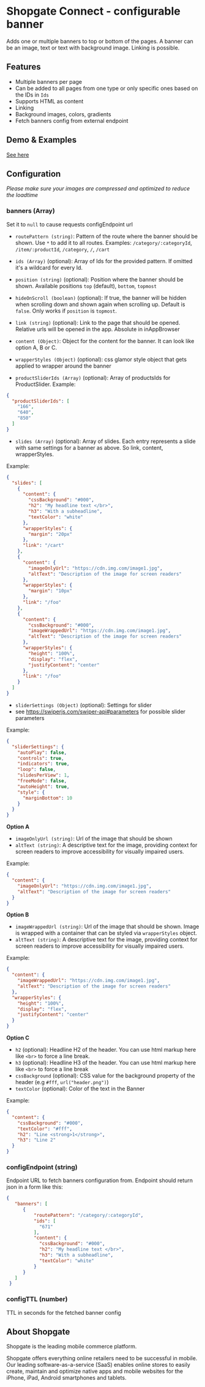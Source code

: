 # Shopgate Connect - configurable banner

Adds one or multiple banners to top or bottom of the pages. A banner can be an image, text or text with background image. Linking is possible.

## Features
- Multiple banners per page
- Can be added to all pages from one type or only specific ones based on the IDs in `Ids`
- Supports HTML as content
- Linking
- Background images, colors, gradients
- Fetch banners config from external endpoint

## Demo & Examples
[See here](demo/index.md)

## Configuration

_Please make sure your images are compressed and optimized to reduce the loadtime_

### banners (Array)
Set it to `null` to cause requests configEndpoint url

- `routePattern (string)`: Pattern of the route where the banner should be shown. Use `*` to add it to all routes.
Examples: `/category/:categoryId`, `/item/:productId`, `/category`, `/`, `/cart`

- `ids (Array)` (optional): Array of Ids for the provided pattern. If omitted it's a wildcard for every Id.

- `position (string)` (optional): Position where the banner should be shown. Available positions `top` (default), `bottom`, `topmost`

- `hideOnScroll (boolean)` (optional): If true, the banner will be hidden when scrolling down and
shown again when scrolling up. Default is `false`. Only works if `position` is `topmost`.

- `link (string)` (optional): Link to the page that should be opened. Relative urls will be opened in the app. Absolute in inAppBrowser

- `content (Object)`: Object for the content for the banner. It can look like option A, B or C.

- `wrapperStyles (Object)` (optional): css glamor style object that gets applied to wrapper around the banner

- `productSliderIds (Array)` (optional): Array of productsIds for ProductSlider.
Example:
```json
{
  "productSliderIds": [
    "166",
    "640",
    "850"
  ]
}
```

- `slides (Array)` (optional): Array of slides. Each entry represents a slide with same settings for a banner as above. So link, content, wrapperStyles.

Example:
```json
{
  "slides": [
    {
      "content": {
        "cssBackground": "#000",
        "h2": "My headline text </br>",
        "h3": "With a subheadline",
        "textColor": "white"
      },
      "wrapperStyles": {
        "margin": "20px"
      },
      "link": "/cart"
    },
    {
      "content": {
        "imageOnlyUrl": "https://cdn.img.com/image1.jpg",
        "altText": "Description of the image for screen readers"
      },
      "wrapperStyles": {
        "margin": "10px"
      },
      "link": "/foo"
    },
    {
      "content": {
        "cssBackground": "#000",
        "imageWrappedUrl": "https://cdn.img.com/image1.jpg",
        "altText": "Description of the image for screen readers"
      },
      "wrapperStyles": {
        "height": "100%",
        "display": "flex",
        "justifyContent": "center"
      },
      "link": "/foo"
    }
  ]
}
```

- `sliderSettings (Object)` (optional): Settings for slider
- see https://swiperjs.com/swiper-api#parameters for possible slider parameters

Example:
```json
{
  "sliderSettings": {
    "autoPlay": false,
    "controls": true,
    "indicators": true,
    "loop": false,
    "slidesPerView": 1,
    "freeMode": false,
    "autoHeight": true,
    "style": {
      "marginBottom": 10
    }
  }
}
```

**Option A**

- `imageOnlyUrl (string)`: Url of the image that should be shown
- `altText (string)`: A descriptive text for the image, providing context for screen readers to improve accessibility for visually impaired users.

Example:
```json
{
  "content": {
    "imageOnlyUrl": "https://cdn.img.com/image1.jpg",
    "altText": "Description of the image for screen readers"
  }
}
```

**Option B**

- `imageWrappedUrl (string)`: Url of the image that should be shown. Image is wrapped with a container that
can be styled via `wrapperStyles` object.
- `altText (string)`: A descriptive text for the image, providing context for screen readers to improve accessibility for visually impaired users.

Example:
```json
{
  "content": {
    "imageWrappedUrl": "https://cdn.img.com/image1.jpg",
    "altText": "Description of the image for screen readers"
  },
  "wrapperStyles": {
    "height": "100%",
    "display": "flex",
    "justifyContent": "center"
  }
}
```

**Option C**

- `h2` (optional): Headline H2 of the header. You can use html markup here like `<br>` to force a line break.
- `h3` (optional): Headline H3 of the header. You can use html markup here like `<br>` to force a line break
- `cssBackground` (optional): CSS value for the background property of the header (e.g `#fff`, `url("header.png")`)
- `textColor` (optional): Color of the text in the Banner

Example:
```json
{
  "content": {
    "cssBackground": "#000",
    "textColor": "#fff",
    "h2": "Line <strong>1</strong>",
    "h3": "Line 2"
  }
}
```

### configEndpoint (string)
Endpoint URL to fetch banners configuration from. Endpoint should return json in a form like this:
```json
{
   "banners": [
      {
          "routePattern": "/category/:categoryId",
          "ids": [
            "671"
          ],
          "content": {
            "cssBackground": "#000",
            "h2": "My headline text </br>",
            "h3": "With a subheadline",
            "textColor": "white"
          }
      }
   ]
 }
```

### configTTL (number)
TTL in seconds for the fetched banner config

## About Shopgate

Shopgate is the leading mobile commerce platform.

Shopgate offers everything online retailers need to be successful in mobile. Our leading
software-as-a-service (SaaS) enables online stores to easily create, maintain and optimize native
apps and mobile websites for the iPhone, iPad, Android smartphones and tablets.
